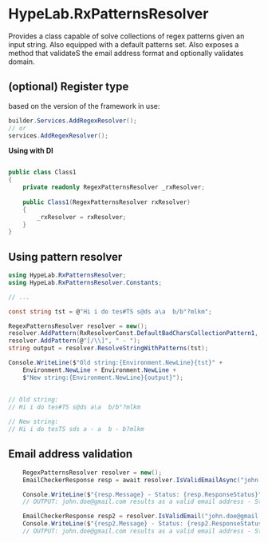 # HypeLab.RxPatternsResolver
Provides a class capable of solve collections of regex patterns given an input string. Also equipped with a default patterns set.
Also exposes a method that validateS the email address format and optionally validates domain.

## (optional) Register type

based on the version of the framework in use:
```c#
builder.Services.AddRegexResolver();
// or
services.AddRegexResolver();
```

**Using with DI**
```c#

public class Class1
{
	private readonly RegexPatternsResolver _rxResolver;
	
	public Class1(RegexPatternsResolver rxResolver)
	{
		_rxResolver = rxResolver;
	}
}
```

## Using pattern resolver
```c#
using HypeLab.RxPatternsResolver;
using HypeLab.RxPatternsResolver.Constants;

// ...

const string tst = @"Hi i do tes#TS s@ds a\a  b/b°?mlkm";

RegexPatternsResolver resolver = new();
resolver.AddPattern(RxResolverConst.DefaultBadCharsCollectionPattern1, string.Empty);
resolver.AddPattern(@"[/\\]", " - ");
string output = resolver.ResolveStringWithPatterns(tst);

Console.WriteLine($"Old string:{Environment.NewLine}{tst}" +
    Environment.NewLine + Environment.NewLine +
    $"New string:{Environment.NewLine}{output}");
	
	
// Old string:
// Hi i do tes#TS s@ds a\a  b/b°?mlkm

// New string:
// Hi i do tesTS sds a - a  b - b?mlkm
```

## Email address validation
```c#
	RegexPatternsResolver resolver = new();
    EmailCheckerResponse resp = await resolver.IsValidEmailAsync("john.doe@gmail.com", checkDomain: true).ConfigureAwait(false);

    Console.WriteLine($"{resp.Message} - Status: {resp.ResponseStatus}");
    // OUTPUT: john.doe@gmail.com results as a valid email address - Status: EMAIL_VALID

    EmailCheckerResponse resp2 = resolver.IsValidEmail("john.doe@gmail.com");
    Console.WriteLine($"{resp2.Message} - Status: {resp2.ResponseStatus}");
    // OUTPUT: john.doe@gmail.com results as a valid email address - Status: EMAIL_VALID
```

